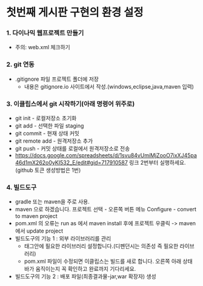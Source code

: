 # 첫번째 게시판 구현의 환경 설정

### 1. 다이나믹 웹프로젝트 만들기
* 주의: web.xml 체크하기
### 2. git 연동
* .gitignore 파일 프로젝트 폴더에 저장
  * 내용은 gitignore.io 사이트에서 작성.(windows,eclipse,java,maven 입력)

### 3. 이클립스에서 git 시작하기(아래 명령어 위주로)
* git init - 로컬저장소 초기화
* git add - 선택한 파일 staging
* git commit - 현재 상태 커밋
* git remote add - 원격저장소 추가
* git push - 커밋 상태를 로컬에서 원격저장소로 전송
* https://docs.google.com/spreadsheets/d/1svu84vUmiMjZooO7ixXJ45pa46d1mX262o0yKI532_E/edit#gid=717910587 링크 2번부터 실행하세요.
(github 토큰 생성방법은 1번)

### 4. 빌드도구
* gradle 또는 maven을 주로 사용.
* maven 으로 하겠습니다.
프로젝트 선택 - 오른쪽 버튼 메뉴 Configure - convert to maven project 
* pom.xml 의 오류는 run as 에서 maven install 후에
	프로젝트 우클릭 -> maven 에서 update project
* 빌드도구의 기능 1 : 외부 라이브러리를 관리
	* <dependencies></dependencies> 태그안에 필요한 라이브러리 설정합니다.(디펜던시는 의존성 즉 필요한 라이브러리)
	* pom.xml 파일이 수정되면 이클립스는 빌드를 새로 합니다. 오른쪽 아래 상태바가 움직이는지 꼭 확인하고 완료까지 기다리세요.
* 빌드도구의 기능 2 : 배포 파일(최종결과물-jar,war 확장자) 생성
  
